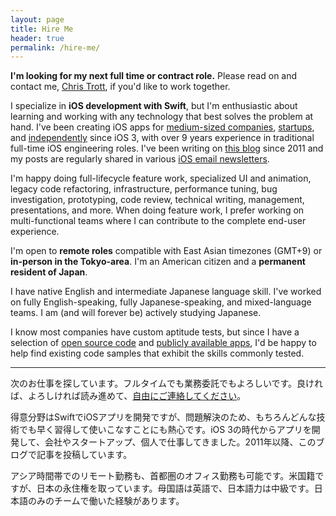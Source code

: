 ```yaml
---
layout: page
title: Hire Me
header: true
permalink: /hire-me/
---
```


**I'm looking for my next full time or contract role.** Please read on and contact me, [Chris Trott](mailto:chris@twocentstudios.com), if you'd like to work together.

I specialize in **iOS development with Swift**, but I'm enthusiastic about learning and working with any technology that best solves the problem at hand. I've been creating iOS apps for [medium-sized companies](/2023/10/18/cookpad-retrospective/), [startups](/2015/11/03/timehop-a-retrospective/), and [independently](/portfolio/) since iOS 3, with over 9 years experience in traditional full-time iOS engineering roles. I've been writing on [this blog](/blog) since 2011 and my posts are regularly shared in various [iOS email newsletters](https://iosdevweekly.com/issues/716/).

I'm happy doing full-lifecycle feature work, specialized UI and animation, legacy code refactoring, infrastructure, performance tuning, bug investigation, prototyping, code review, technical writing, management, presentations, and more. When doing feature work, I prefer working on multi-functional teams where I can contribute to the complete end-user experience.

I'm open to **remote roles** compatible with East Asian timezones (GMT+9) or **in-person in the Tokyo-area**. I'm an American citizen and a **permanent resident of Japan**. 

I have native English and intermediate Japanese language skill. I've worked on fully English-speaking, fully Japanese-speaking, and mixed-language teams. I am (and will forever be) actively studying Japanese.

I know most companies have custom aptitude tests, but since I have a selection of [open source code](https://github.com/twocentstudios) and [publicly available apps](https://apps.apple.com/us/developer/twocentstudios/id325347285), I'd be happy to help find existing code samples that exhibit the skills commonly tested.

---

次のお仕事を探しています。フルタイムでも業務委託でもよろしいです。良ければ、よろしければ読み進めて、[自由にご連絡してください](mailto:chris@twocentstudios.com)。

得意分野はSwiftでiOSアプリを開発ですが、問題解決のため、もちろんどんな技術でも早く習得して使いこなすことにも熱心です。iOS 3の時代からアプリを開発して、会社やスタートアップ、個人で仕事してきました。2011年以降、このブログで記事を投稿しています。

アシア時間帯でのリモート勤務も、首都圏のオフィス勤務も可能です。米国籍ですが、日本の永住権を取っています。母国語は英語で、日本語力は中級です。日本語のみのチームで働いた経験があります。
